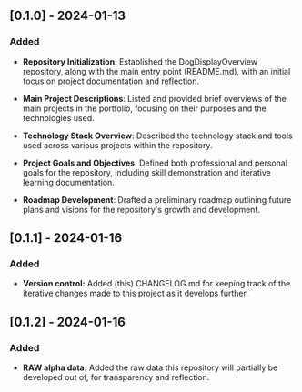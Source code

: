 ## [0.1.0] - 2024-01-13

### Added

- **Repository Initialization**: Established the DogDisplayOverview repository, along with the main entry point (README.md), with an initial focus on project documentation and reflection.

- **Main Project Descriptions**: Listed and provided brief overviews of the main projects in the portfolio, focusing on their purposes and the technologies used.

- **Technology Stack Overview**: Described the technology stack and tools used across various projects within the repository.

- **Project Goals and Objectives**: Defined both professional and personal goals for the repository, including skill demonstration and iterative learning documentation.

- **Roadmap Development**: Drafted a preliminary roadmap outlining future plans and visions for the repository's growth and development.


## [0.1.1] - 2024-01-16

### Added

- **Version control:** Added (this) CHANGELOG.md for keeping track of the iterative changes made to this project as it develops further.


## [0.1.2] - 2024-01-16

### Added

- **RAW alpha data:** Added the raw data this repository will partially be developed out of, for transparency and reflection.